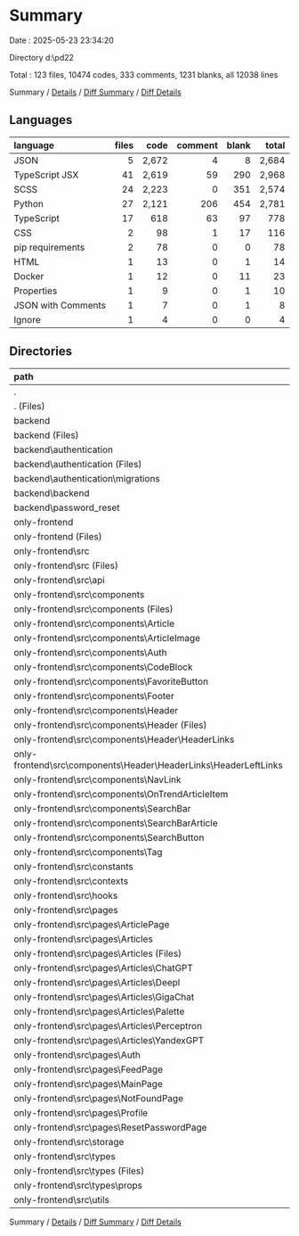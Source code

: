 # Summary

Date : 2025-05-23 23:34:20

Directory d:\\pd22

Total : 123 files,  10474 codes, 333 comments, 1231 blanks, all 12038 lines

Summary / [Details](details.md) / [Diff Summary](diff.md) / [Diff Details](diff-details.md)

## Languages
| language | files | code | comment | blank | total |
| :--- | ---: | ---: | ---: | ---: | ---: |
| JSON | 5 | 2,672 | 4 | 8 | 2,684 |
| TypeScript JSX | 41 | 2,619 | 59 | 290 | 2,968 |
| SCSS | 24 | 2,223 | 0 | 351 | 2,574 |
| Python | 27 | 2,121 | 206 | 454 | 2,781 |
| TypeScript | 17 | 618 | 63 | 97 | 778 |
| CSS | 2 | 98 | 1 | 17 | 116 |
| pip requirements | 2 | 78 | 0 | 0 | 78 |
| HTML | 1 | 13 | 0 | 1 | 14 |
| Docker | 1 | 12 | 0 | 11 | 23 |
| Properties | 1 | 9 | 0 | 1 | 10 |
| JSON with Comments | 1 | 7 | 0 | 1 | 8 |
| Ignore | 1 | 4 | 0 | 0 | 4 |

## Directories
| path | files | code | comment | blank | total |
| :--- | ---: | ---: | ---: | ---: | ---: |
| . | 123 | 10,474 | 333 | 1,231 | 12,038 |
| . (Files) | 4 | 263 | 15 | 45 | 323 |
| backend | 25 | 1,936 | 191 | 409 | 2,536 |
| backend (Files) | 3 | 118 | 8 | 16 | 142 |
| backend\\authentication | 15 | 1,394 | 127 | 286 | 1,807 |
| backend\\authentication (Files) | 10 | 1,212 | 117 | 253 | 1,582 |
| backend\\authentication\\migrations | 5 | 182 | 10 | 33 | 225 |
| backend\\backend | 5 | 306 | 37 | 77 | 420 |
| backend\\password_reset | 2 | 118 | 19 | 30 | 167 |
| only-frontend | 94 | 8,275 | 127 | 777 | 9,179 |
| only-frontend (Files) | 11 | 2,734 | 5 | 24 | 2,763 |
| only-frontend\\src | 83 | 5,541 | 122 | 753 | 6,416 |
| only-frontend\\src (Files) | 6 | 223 | 2 | 26 | 251 |
| only-frontend\\src\\api | 1 | 144 | 7 | 30 | 181 |
| only-frontend\\src\\components | 37 | 2,165 | 18 | 306 | 2,489 |
| only-frontend\\src\\components (Files) | 2 | 22 | 0 | 8 | 30 |
| only-frontend\\src\\components\\Article | 3 | 301 | 0 | 51 | 352 |
| only-frontend\\src\\components\\ArticleImage | 2 | 101 | 1 | 13 | 115 |
| only-frontend\\src\\components\\Auth | 8 | 566 | 4 | 69 | 639 |
| only-frontend\\src\\components\\CodeBlock | 2 | 27 | 0 | 2 | 29 |
| only-frontend\\src\\components\\FavoriteButton | 2 | 165 | 11 | 27 | 203 |
| only-frontend\\src\\components\\Footer | 2 | 47 | 0 | 8 | 55 |
| only-frontend\\src\\components\\Header | 4 | 457 | 2 | 70 | 529 |
| only-frontend\\src\\components\\Header (Files) | 2 | 408 | 2 | 63 | 473 |
| only-frontend\\src\\components\\Header\\HeaderLinks | 2 | 49 | 0 | 7 | 56 |
| only-frontend\\src\\components\\Header\\HeaderLinks\\HeaderLeftLinks | 2 | 49 | 0 | 7 | 56 |
| only-frontend\\src\\components\\NavLink | 2 | 37 | 0 | 8 | 45 |
| only-frontend\\src\\components\\OnTrendArticleItem | 2 | 173 | 0 | 20 | 193 |
| only-frontend\\src\\components\\SearchBar | 2 | 174 | 0 | 18 | 192 |
| only-frontend\\src\\components\\SearchBarArticle | 2 | 53 | 0 | 6 | 59 |
| only-frontend\\src\\components\\SearchButton | 2 | 22 | 0 | 3 | 25 |
| only-frontend\\src\\components\\Tag | 2 | 20 | 0 | 3 | 23 |
| only-frontend\\src\\constants | 1 | 10 | 0 | 0 | 10 |
| only-frontend\\src\\contexts | 1 | 295 | 20 | 35 | 350 |
| only-frontend\\src\\hooks | 1 | 9 | 0 | 3 | 12 |
| only-frontend\\src\\pages | 24 | 2,257 | 21 | 292 | 2,570 |
| only-frontend\\src\\pages\\ArticlePage | 2 | 396 | 0 | 57 | 453 |
| only-frontend\\src\\pages\\Articles | 7 | 553 | 0 | 64 | 617 |
| only-frontend\\src\\pages\\Articles (Files) | 1 | 106 | 0 | 22 | 128 |
| only-frontend\\src\\pages\\Articles\\ChatGPT | 1 | 50 | 0 | 7 | 57 |
| only-frontend\\src\\pages\\Articles\\Deepl | 1 | 109 | 0 | 7 | 116 |
| only-frontend\\src\\pages\\Articles\\GigaChat | 1 | 43 | 0 | 6 | 49 |
| only-frontend\\src\\pages\\Articles\\Palette | 1 | 54 | 0 | 8 | 62 |
| only-frontend\\src\\pages\\Articles\\Perceptron | 1 | 141 | 0 | 7 | 148 |
| only-frontend\\src\\pages\\Articles\\YandexGPT | 1 | 50 | 0 | 7 | 57 |
| only-frontend\\src\\pages\\Auth | 5 | 130 | 2 | 13 | 145 |
| only-frontend\\src\\pages\\FeedPage | 2 | 158 | 1 | 21 | 180 |
| only-frontend\\src\\pages\\MainPage | 2 | 274 | 0 | 33 | 307 |
| only-frontend\\src\\pages\\NotFoundPage | 2 | 25 | 0 | 5 | 30 |
| only-frontend\\src\\pages\\Profile | 3 | 721 | 18 | 98 | 837 |
| only-frontend\\src\\pages\\ResetPasswordPage | 1 | 0 | 0 | 1 | 1 |
| only-frontend\\src\\storage | 1 | 62 | 0 | 7 | 69 |
| only-frontend\\src\\types | 9 | 104 | 0 | 9 | 113 |
| only-frontend\\src\\types (Files) | 5 | 85 | 0 | 7 | 92 |
| only-frontend\\src\\types\\props | 4 | 19 | 0 | 2 | 21 |
| only-frontend\\src\\utils | 2 | 272 | 54 | 45 | 371 |

Summary / [Details](details.md) / [Diff Summary](diff.md) / [Diff Details](diff-details.md)